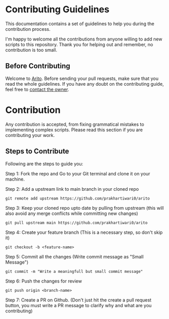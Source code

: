 # Contributing Guidelines
This documentation contains a set of guidelines to help you during the contribution process.

I'm happy to welcome all the contributions from anyone willing to add new scripts to this repository. 
Thank you for helping out and remember, no contribution is too small.

## Before Contributing
Welcome to [Arito](https://github.com/prakhartiwari0/Arito). Before sending your pull requests, make sure that you read the whole guidelines.
If you have any doubt on the contributing guide, feel free to [contact the owner](https://www.heyprakhar.xyz/links/).

# Contribution
Any contribution is accepted, from fixing grammatical mistakes to implementing complex scripts.
Please read this section if you are contributing your work.

## Steps to Contribute
Following are the steps to guide you:

Step 1: Fork the repo and Go to your Git terminal and clone it on your machine.

Step 2: Add a upstream link to main branch in your cloned repo

```
git remote add upstream https://github.com/prakhartiwari0/arito
```

Step 3: Keep your cloned repo upto date by pulling from upstream (this will also avoid any merge conflicts while committing new changes)

```
git pull upstream main https://github.com/prakhartiwari0/arito
```

Step 4: Create your feature branch (This is a necessary step, so don't skip it)
```
git checkout -b <feature-name>
```

Step 5: Commit all the changes (Write commit message as "Small Message")
```
git commit -m "Write a meaningfull but small commit message"
```

Step 6: Push the changes for review
```
git push origin <branch-name>
```

Step 7: Create a PR on Github. (Don't just hit the create a pull request button, you must write a PR message to clarify why and what are you contributing)
